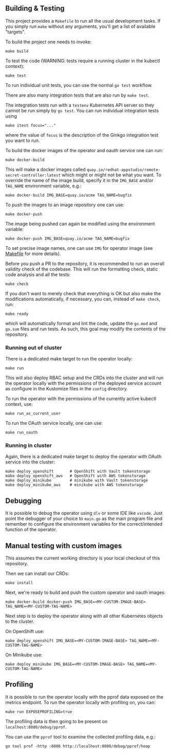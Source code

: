 ## Building & Testing
This project provides a `Makefile` to run all the usual development tasks. If you simply run `make` without any arguments, you'll get a list of available "targets".

To build the project one needs to invoke:

```
make build
```

To test the code (WARNING: tests require a running cluster in the kubectl context):

```
make test
```
To run individual unit tests, you can use the normal `go test` workflow.

There are also many integration tests that are also run by `make test`.

The integration tests run with a `testenv` Kubernetes API server so they cannot be run simply by `go test`. You can run individual integration tests using 
```
make itest focus="..."
```
where the value of `focus` is the description of the Ginkgo integration test you want to run.

To build the docker images of the operator and oauth service one can run:

```
make docker-build
```

This will make a docker images called `quay.io/redhat-appstudio/remote-secret-controller:latest` which might or might not be what you want.
To override the name of the image build, specify it in the `IMG_BASE` and/or `TAG_NAME` environment variable, e.g.:

```
make docker-build IMG_BASE=quay.io/acme TAG_NAME=bugfix
```

To push the images to an image repository one can use:

```
make docker-push
```

The image being pushed can again be modified using the environment variable:
```
make docker-push IMG_BASE=quay.io/acme TAG_NAME=bugfix
```

To set precise image names, one can use `IMG` for operator image (see [Makefile](Makefile) for more details).

Before you push a PR to the repository, it is recommended to run an overall validity check of the codebase. This will
run the formatting check, static code analysis and all the tests:

```
make check
```
If you don't want to merely check that everything is OK but also make the modifications automatically, if necessary, you can, instead of `make check`, run:

```
make ready
```

which will automatically format and lint the code, update the `go.mod` and `go.sum` files and run tests. As such, this goal may modify the contents of the repository.

### Running out of cluster
There is a dedicated make target to run the operator locally:

```
make run
```

This will also deploy RBAC setup and the CRDs into the cluster and will run the operator locally with the permissions of the deployed service account as configure in the Kustomize files in the `config` directory.

To run the operator with the permissions of the currently active kubectl context, use:

```
make run_as_current_user
```
To run the OAuth service locally, one can use:

```
make run_oauth
```

### Running in cluster
Again, there is a dedicated make target to deploy the operator with OAuth service into the cluster:
```
make deploy_openshift       # OpenShift with Vault tokenstorage
make deploy_openshift_aws   # OpenShift with AWS tokenstorage
make deploy_minikube        # minikube with Vault tokenstorage
make deploy_minikube_aws    # minikube with AWS tokenstorage
```

## Debugging

It is possible to debug the operator using `dlv` or some IDE like `vscode`. Just point the debugger of your choice to `main.go` as the main program file and remember to configure the environment variables for the correct/intended function of the operator.

## Manual testing with custom images

This assumes the current working directory is your local checkout of this repository.

Then we can install our CRDs:

```
make install
```

Next, we're ready to build and push the custom operator and oauth images:
```
make docker-build docker-push IMG_BASE=<MY-CUSTOM-IMAGE-BASE> TAG_NAME=<MY-CUSTOM-TAG-NAME>
```

Next step is to deploy the operator along with all other Kubernetes objects to the cluster.


On OpenShift use:
```
make deploy_openshift IMG_BASE=<MY-CUSTOM-IMAGE-BASE> TAG_NAME=<MY-CUSTOM-TAG-NAME>
```

On Minikube use:
```
make deploy_minikube IMG_BASE=<MY-CUSTOM-IMAGE-BASE> TAG_NAME=<MY-CUSTOM-TAG-NAME>
```

## Profiling

It is possible to run the operator locally with the pprof data exposed on the metrics endpoint. To run the operator locally with profiling on, you can:

```
make run EXPOSEPROFILING=true
```

The profiling data is then going to be present on `localhost:8080/debug/pprof`.

You can use the `pprof` tool to examine the collected profiling data, e.g.:

```
go tool prof -http :6006 http://localhost:8080/debug/pprof/heap
```
